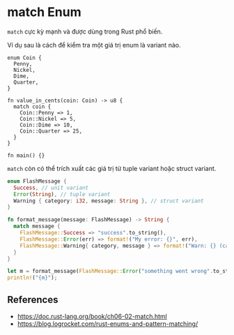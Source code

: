 # match Enum

`match` cực kỳ mạnh và được dùng trong Rust phổ biến.

Ví dụ sau là cách để kiểm tra một giá trị enum là variant nào.

```rust,editable
enum Coin {
  Penny,
  Nickel,
  Dime,
  Quarter,
}

fn value_in_cents(coin: Coin) -> u8 {
  match coin {
    Coin::Penny => 1,
    Coin::Nickel => 5,
    Coin::Dime => 10,
    Coin::Quarter => 25,
  }
}

fn main() {}
```

`match` còn có thể trích xuất các giá trị từ tuple variant hoặc struct variant.

```rust
enum FlashMessage {
  Success, // unit variant
  Error(String), // tuple variant
  Warning { category: i32, message: String }, // struct variant
}

fn format_message(message: FlashMessage) -> String {
  match message {
    FlashMessage::Success => "success".to_string(),
    FlashMessage::Error(err) => format!("My error: {}", err),
    FlashMessage::Warning{ category, message } => format!("Warn: {} (category: {})", message, category),
  }
}

let m = format_message(FlashMessage::Error("something went wrong".to_string()));
println!("{m}");
```

## References

- <https://doc.rust-lang.org/book/ch06-02-match.html>
- <https://blog.logrocket.com/rust-enums-and-pattern-matching/>

